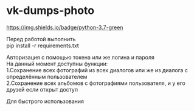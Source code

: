 # vk-dumps-photo

https://img.shields.io/badge/python-3.7-green


Перед работой выполнить  
pip install -r requirements.txt  

Авторизация с помощью токена или же логина и пароля  
 На данный момент доступны функции:  
 1.Сохранение всех фотографий из всех диалогов или же из диалога с определённым пользователем   
 2.Сохранение всех альбомов с фотографиями пользователя, и у его друзей если открыт доступ  
 
 
 Для быстрого использования 
